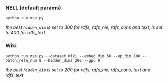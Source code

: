 ### NELL (default params)
```
python run_mse.py
```
*the best `hidden_dim` is set to 300 for rdfs, rdfs_hie, rdfs_cons and text, is set to 400 for rdfs_text*


### Wiki
```
python run_mse.py --dataset Wiki --embed_dim 50 --ep_dim 100 --batch_rela_num 8 --hidden_dims 200 --gpu 0
```
*the best `hidden_dim` is set to 200 for rdfs, rdfs_hie, rdfs_cons, text and rdfs_text*
